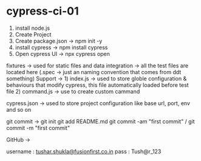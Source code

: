 ﻿# cypress-ci-01
1) install node.js
2) Create Project
3) Create package.json -> npm init -y
4) install cypress -> npm install cypress
5) Open cypress UI -> npx cypress open

fixtures -> used for static files and data
integration -> all the test files are located here (.spec -> just an naming convention that comes from ddt something)
Support -> 1) index.js -> used to store globle configuration & behaviours that modify cypress, this file automatically loaded before test file
	   2) command.js -> use to create custom cammand

cypress.json -> used to store project configuration like base url, port, env and so on


git commit -> 
git init
git add README.md
git commit -am "first commit" / git commit -m "first commit"



GitHub -> 

username : tushar.shukla@fusionfirst.co.in
pass	 : Tush@r_123
